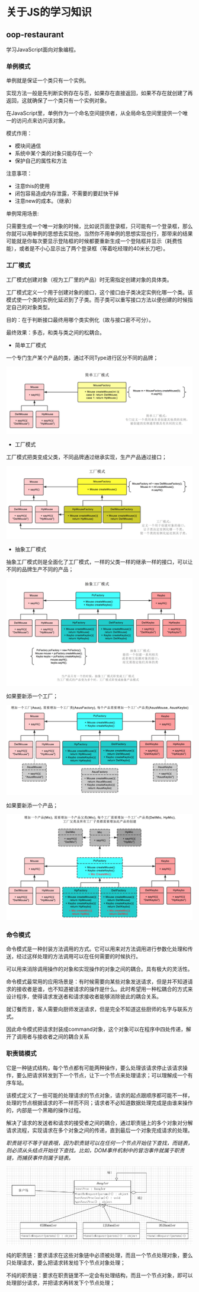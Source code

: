 # 关于JS的学习知识

## oop-restaurant

学习JavaScript面向对象编程。

### 单例模式

单例就是保证一个类只有一个实例。

实现方法一般是先判断实例存在与否，如果存在直接返回，如果不存在就创建了再返回，这就确保了一个类只有一个实例对象。

在JavaScript里，单例作为一个命名空间提供者，从全局命名空间里提供一个唯一的访问点来访问该对象。

模式作用：

* 模块间通信
* 系统中某个类的对象只能存在一个
* 保护自己的属性和方法

注意事项：

* 注意this的使用
* 闭包容易造成内存泄露，不需要的要赶快干掉
* 注意new的成本。（继承）

单例常用场景:

只需要生成一个唯一对象的时候，比如说页面登录框，只可能有一个登录框，那么你就可以用单例的思想去实现他，当然你不用单例的思想实现也行，那带来的结果可能就是你每次要显示登陆框的时候都要重新生成一个登陆框并显示（耗费性能），或者是不小心显示出了两个登录框（等着吃经理的40米长刀吧）。

### 工厂模式

工厂模式创建对象（视为工厂里的产品）时无需指定创建对象的具体类。

工厂模式定义一个用于创建对象的接口，这个接口由子类决定实例化哪一个类。该模式使一个类的实例化延迟到了子类。而子类可以重写接口方法以便创建的时候指定自己的对象类型。

目的：在于判断接口最终用哪个类实例化（故与接口密不可分）。

最终效果：多态，和类与类之间的松耦合。

* 简单工厂模式

一个专门生产某个产品的类，通过不同Type进行区分不同的品牌；

![图解](https://github.com/Coyeah/js-primer/blob/master/resource/factory-1.jpg)

* 工厂模式

工厂模式把类变成父类，不同品牌通过继承实现，生产产品通过接口；

![图解](https://github.com/Coyeah/js-primer/blob/master/resource/factory-2.jpg)

* 抽象工厂模式

抽象工厂模式则是全面化了工厂模式，一样的父类一样的继承一样的接口，可以让不同的品牌生产不同的产品；

![图解](https://github.com/Coyeah/js-primer/blob/master/resource/factory-3-1.jpg)

如果要新添一个工厂；

![图解](https://github.com/Coyeah/js-primer/blob/master/resource/factory-3-2.jpg)

如果要新添一个产品；

![图解](https://github.com/Coyeah/js-primer/blob/master/resource/factory-3-3.jpg)

### 命令模式

命令模式是一种封装方法调用的方式。它可以用来对方法调用进行参数化处理和传送，经过这样处理的方法调用可以在任何需要的时候执行。

可以用来消除调用操作的对象和实现操作的对象之间的耦合。具有极大的灵活性。

命令模式最常用的应用场景是：有时候需要向某些对象发送请求，但是并不知道请求的接收者是谁，也不知道被请求的操作是什么。此时希望用一种松耦合的方式来设计程序，使得请求发送者和请求接收者能够消除彼此的耦合关系。

就订餐而言，客人需要向厨师发送请求，但是完全不知道这些厨师的名字与联系方式。

因此命令模式把请求封装成command对象，这个对象可以在程序中四处传递，解开了调用者与接收者之间的耦合关系

### 职责链模式

它是一种链式结构，每个节点都有可能两种操作，要么处理该请求停止该请求操作，要么把请求转发到下一个节点，让下一个节点来处理请求；可以理解成一个有序车站。

该模式定义了一些可能的处理请求的节点对象，请求的起点跟顺序都可能不一样，处理的节点根据请求的不一样而不同；请求者不必知道数据处理完成是由谁来操作的，内部是一个黑箱的操作过程。

解决了请求的发送者和请求的接受者之间的耦合，通过职责链上的多个对象对分解请求流程，实现请求在多个对象之间的传递，直到最后一个对象完成请求的处理。

*职责链可不等于链表哦，因为职责链可以在任何一个节点开始往下查找，而链表，则必须从头结点开始往下查找。比如，DOM事件机制中的冒泡事件就属于职责链，而捕获事件则属于链表。*

![图解](https://github.com/Coyeah/js-primer/blob/master/resource/chainOfResponsibility.png)

纯的职责链：要求请求在这些对象链中必须被处理，而且一个节点处理对象，要么只处理请求，要么把请求转发给下个节点对象处理；

不纯的职责链：要求在职责链里不一定会有处理结构，而且一个节点对象，即可以处理部分请求，并把请求再转发下个节点处理；




